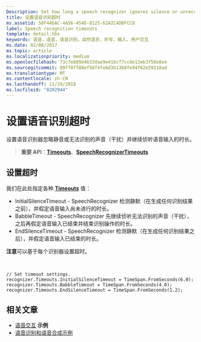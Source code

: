 ```yaml
---
Description: Set how long a speech recognizer ignores silence or unrecognizable sounds (babble) and continues listening for speech input.
title: 设置语音识别超时
ms.assetid: 58F446AC-4A56-454D-8125-62A2C4DBFCC8
label: Speech recognition timeouts
template: detail.hbs
keywords: 语音，语音，语音识别，自然语言，听写，输入，用户交互
ms.date: 02/08/2017
ms.topic: article
ms.localizationpriority: medium
ms.openlocfilehash: 73c7e889b4633dae9e416cf7ccde13eb3f58e8ee
ms.sourcegitcommit: 89ff8ff88ef58f4fe6d3b1368fe94f62e59118ad
ms.translationtype: MT
ms.contentlocale: zh-CN
ms.lasthandoff: 11/29/2018
ms.locfileid: "8202944"
---
```

# <a name="set-speech-recognition-timeouts"></a>设置语音识别超时


设置语音识别器忽略静音或无法识别的声音（干扰）并继续侦听语音输入的时长。

> **重要 API**：[**Timeouts**](https://msdn.microsoft.com/library/windows/apps/dn653253)、[**SpeechRecognizerTimeouts**](https://msdn.microsoft.com/library/windows/apps/dn653230)

## <a name="set-a-timeout"></a>设置超时


我们在此处指定各种 [**Timeouts**](https://msdn.microsoft.com/library/windows/apps/dn653253) 值：

-   InitialSilenceTimeout - SpeechRecognizer 检测静默（在生成任何识别结果之前），并假定语音输入尚未进行的时长。
-   BabbleTimeout - SpeechRecognizer 先继续侦听无法识别的声音（干扰），之后再假定语音输入已结束并结束识别操作的时长。
-   EndSilenceTimeout - SpeechRecognizer 检测静默（在生成任何识别结果之后），并假定语音输入已结束的时长。

**注意**可以基于每个识别器设置超时。

 

```CSharp
// Set timeout settings.
recognizer.Timeouts.InitialSilenceTimeout = TimeSpan.FromSeconds(6.0);
recognizer.Timeouts.BabbleTimeout = TimeSpan.FromSeconds(4.0);
recognizer.Timeouts.EndSilenceTimeout = TimeSpan.FromSeconds(1.2);
```

## <a name="related-articles"></a>相关文章


* [语音交互](speech-interactions.md)
**示例**
* [语音识别和语音合成示例](http://go.microsoft.com/fwlink/p/?LinkID=619897)
 

 




